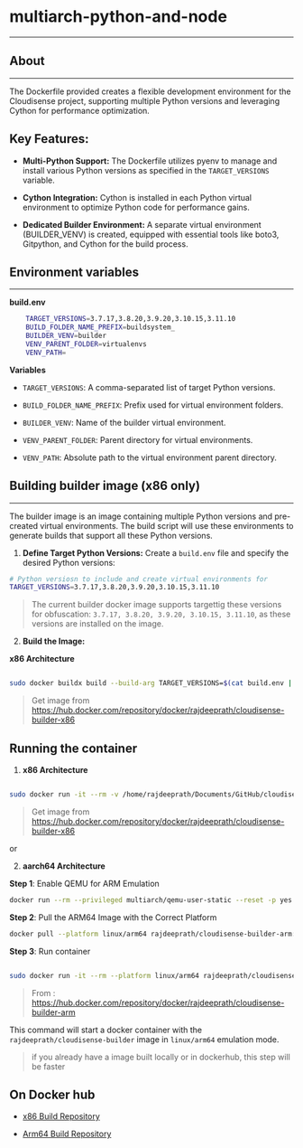 # multiarch-python-and-node

---

## About
---

The Dockerfile provided creates a flexible development environment for the Cloudisense project, supporting multiple Python versions and leveraging Cython for performance optimization.


## Key Features:

* **Multi-Python Support:** The Dockerfile utilizes pyenv to manage and install various Python versions as specified in the `TARGET_VERSIONS` variable.

* **Cython Integration:** Cython is installed in each Python virtual environment to optimize Python code for performance gains.

* **Dedicated Builder Environment:** A separate virtual environment (BUILDER_VENV) is created, equipped with essential tools like boto3, Gitpython, and Cython for the build process.



## Environment variables
---

**build.env**

```sh
    TARGET_VERSIONS=3.7.17,3.8.20,3.9.20,3.10.15,3.11.10
    BUILD_FOLDER_NAME_PREFIX=buildsystem_
    BUILDER_VENV=builder
    VENV_PARENT_FOLDER=virtualenvs
    VENV_PATH=

```

**Variables**

* `TARGET_VERSIONS`: A comma-separated list of target Python versions.

* `BUILD_FOLDER_NAME_PREFIX`: Prefix used for virtual environment folders.

* `BUILDER_VENV`: Name of the builder virtual environment.

* `VENV_PARENT_FOLDER`: Parent directory for virtual environments.

* `VENV_PATH`: Absolute path to the virtual environment parent directory.


## Building builder image (x86 only)
---

The builder image is an image containing multiple Python versions and pre-created virtual environments. The build script will use these environments to generate builds that support all these Python versions.


1. **Define Target Python Versions:** Create a `build.env` file and specify the desired Python versions:

```sh
# Python versiosn to include and create virtual environments for   
TARGET_VERSIONS=3.7.17,3.8.20,3.9.20,3.10.15,3.11.10
```

> The current builder docker image supports targettig these versions for obfuscation:
`3.7.17, 3.8.20, 3.9.20, 3.10.15, 3.11.10`, as these versions are installed on the image.

2. **Build the Image:**


**x86 Architecture**

```sh

sudo docker buildx build --build-arg TARGET_VERSIONS=$(cat build.env | grep TARGET_VERSIONS | cut -d'=' -f2) --build-arg BUILD_FOLDER_NAME_PREFIX=$(cat build.env | grep BUILD_FOLDER_NAME_PREFIX | cut -d'=' -f2) --build-arg BUILDER_VENV=$(cat build.env | grep BUILDER_VENV | cut -d'=' -f2) -t rajdeeprath/cloudisense-builder-x86:0.0.2 .

```
> Get image from  https://hub.docker.com/repository/docker/rajdeeprath/cloudisense-builder-x86



## Running the container


1. **x86 Architecture**

```sh

sudo docker run -it --rm -v /home/rajdeeprath/Documents/GitHub/cloudisense-builder:/builder rajdeeprath/cloudisense-builder-x86:0.0.2

```

> Get image from  https://hub.docker.com/repository/docker/rajdeeprath/cloudisense-builder-x86

or


2. **aarch64 Architecture**

**Step 1**: Enable QEMU for ARM Emulation

```sh
docker run --rm --privileged multiarch/qemu-user-static --reset -p yes
```

**Step 2**: Pull the ARM64 Image with the Correct Platform

```sh
docker pull --platform linux/arm64 rajdeeprath/cloudisense-builder-arm:0.0.2
```

**Step 3**: Run container 

```sh

sudo docker run -it --rm --platform linux/arm64 rajdeeprath/cloudisense-builder-arm:0.0.2

```

> From : https://hub.docker.com/repository/docker/rajdeeprath/cloudisense-builder-arm

This command will start a docker container with the `rajdeeprath/cloudisense-builder` image in `linux/arm64` emulation mode. 

> if you already have a image built locally or in dockerhub, this step will be faster


## On Docker hub


* [x86 Build Repository](https://hub.docker.com/repository/docker/rajdeeprath/cloudisense-builder-arm/general)


* [Arm64 Build Repository](https://hub.docker.com/repository/docker/rajdeeprath/cloudisense-builder-x86/general)